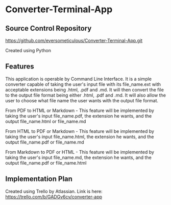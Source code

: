 # Converter-Terminal-App

## Source Control Repository
https://github.com/eversometiculous/Converter-Terminal-App.git

Created using Python

## Features

This application is operable by Command Line Interface. It is a simple converter capable of taking the user's input file with its file_name.ext with acceptable extensions being .html, .pdf and .md. It will then convert the file to the output file format being either .html, .pdf and .md. It will also allow the user to choose what file name the user wants with the output file format.

From PDF to HTML or Markdown - This feature will be implemented by taking the user's input file_name.pdf, the extension he wants, and the output file_name.html or file_name.md

From HTML to PDF or Markdown - This feature will be implemented by taking the user's input file_name.html, the extension he wants, and the output file_name.pdf or file_name.md

From Markdown to PDF or HTML - This feature will be implemented by taking the user's input file_name.md, the extension he wants, and the output file_name.pdf or file_name.html

## Implementation Plan

Created using Trello by Atlassian. Link is here: https://trello.com/b/GADGv6cv/converter-app


